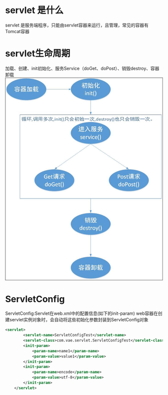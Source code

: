 # servlet 是什么
servlet 是服务端程序，只能由servlet容器来运行，且管理，常见的容器有Tomcat容器

# servlet生命周期
加载、创建、init初始化、服务Service（doGet、doPost）、销毁destroy、容器卸载
![](/assets/xwuusnjs.aao.jpg)

# ServletConfig
ServletConfig:Servlet在web.xml中的配置信息(如下的init-param)
web容器在创建servlet实例对象时，会自动将这些初始化参数封装到ServletConfig对象
```xml
<servlet>
        <servlet-name>ServletConfigTest</servlet-name>
        <servlet-class>com.vae.servlet.ServletConfigTest</servlet-class>
        <init-param>
            <param-name>name1</param-name>
            <param-value>value1</param-value>
        </init-param>
        <init-param>
            <param-name>encode</param-name>
            <param-value>utf-8</param-value>
        </init-param>
    </servlet>
```